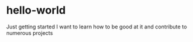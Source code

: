# hello-world
Just getting started
I want to learn how to be good at it and contribute to numerous projects
